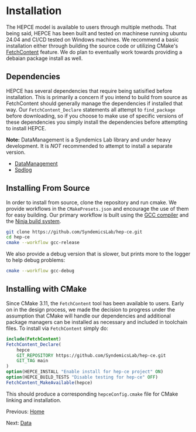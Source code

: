 # Installation

The HEPCE model is available to users through multiple methods. That being said, HEPCE has been built and tested on machinese running ubuntu 24.04 and CI/CD tested on Windows machines. We recommend a basic installation either through building the source code or utilizing CMake's [FetchContent](https://cmake.org/cmake/help/latest/module/FetchContent.html) feature. We do plan to eventually work towards providing a debaian package install as well.

## Dependencies

HEPCE has several dependencies that require being satisified before installation. This is primarily a concern if you intend to build from source as FetchContent should generally manage the dependencies if installed that way. Our `FetchContent_Declare` statements all attempt to `find_package` before downloading, so if you choose to make use of specific versions of these dependencies you simply install the dependencies before attempting to install HEPCE.

**Note:** DataManagement is a Syndemics Lab library and under heavy development. It is *NOT* recommended to attempt to install a separate version.

- [DataManagement](https://github.com/SyndemicsLab/DataManagement)
- [Spdlog](https://github.com/gabime/spdlog)

## Installing From Source

In order to install from source, clone the repository and run cmake. We provide workflows in the `CMakePresets.json` and encourage the use of them for easy building. Our primary workflow is built using the [GCC compiler](https://gcc.gnu.org/) and the [Ninja build system](https://ninja-build.org/).

```bash
git clone https://github.com/SyndemicsLab/hep-ce.git
cd hep-ce
cmake --workflow gcc-release
```

We also provide a debug version that is slower, but prints more to the logger to help debug problems:

```bash
cmake --workflow gcc-debug
```

## Installing with CMake

Since CMake 3.11, the `FetchContent` tool has been available to users. Early on in the design process, we made the decision to progress under the assumption that CMake will handle our dependencies and additional package managers can be installed as necessary and included in toolchain files. To install via `FetchContent` simply do:

```cmake
include(FetchContent)
FetchContent_Declare(
    hepce
    GIT_REPOSITORY https://github.com/SyndemicsLab/hep-ce.git
    GIT_TAG main
)
option(HEPCE_INSTALL "Enable install for hep-ce project" ON)
option(HEPCE_BUILD_TESTS "Disable testing for hep-ce" OFF)
FetchContent_MakeAvailable(hepce)
```

This should produce a corresponding `hepceConfig.cmake` file for CMake linking and installation.

Previous: [Home](index.md)

Next: [Data](data.md)
